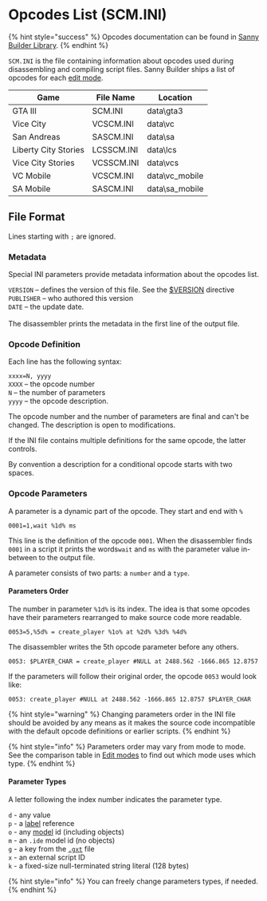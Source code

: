 # Opcodes List (SCM.INI)

{% hint style="success" %}
Opcodes documentation can be found in [Sanny Builder Library](https://library.sannybuilder.com/).
{% endhint %}

`SCM.INI` is the file containing information about opcodes used during disassembling and compiling script files. Sanny Builder ships a list of opcodes for each [edit mode](./#opcodes).

| Game                 | File Name  | Location        |
| -------------------- | ---------- | --------------- |
| GTA III              | SCM.INI    | data\gta3       |
| Vice City            | VCSCM.INI  | data\vc         |
| San Andreas          | SASCM.INI  | data\sa         |
| Liberty City Stories | LCSSCM.INI | data\lcs        |
| Vice City Stories    | VCSSCM.INI | data\vcs        |
| VC Mobile            | VCSCM.INI  | data\vc\_mobile |
| SA Mobile            | SASCM.INI  | data\sa\_mobile |

## File Format

Lines starting with `;` are ignored.

### Metadata

Special INI parameters provide metadata information about the opcodes list.

`VERSION` – defines the version of this file. See the [$VERSION](../coding/directives.md#usdversion) directive\
`PUBLISHER` – who authored this version \
`DATE` – the update date. \
\
The disassembler prints the metadata in the first line of the output file.

### Opcode Definition

Each line has the following syntax:

`xxxx=N, yyyy` \
`XXXX` – the opcode number\
`N` – the number of parameters\
`yyyy` – the opcode description.

The opcode number and the number of parameters are final and can't be changed. The description is open to modifications.

If the INI file contains multiple definitions for the same opcode, the latter controls.

By convention a description for a conditional opcode starts with two spaces.

### Opcode Parameters

A parameter is a dynamic part of the opcode. They start and end with `%`&#x20;

```
0001=1,wait %1d% ms
```

This line is the definition of the opcode `0001`. When the disassembler finds `0001` in a script it prints the words`wait` and `ms` with the parameter value in-between to the output file.

A parameter consists of two parts: a `number` and a `type`.

#### Parameters Order

The number in parameter `%1d%` is its index. The idea is that some opcodes have their parameters rearranged to make source code more readable.

```
0053=5,%5d% = create_player %1o% at %2d% %3d% %4d%
```

The disassembler writes the 5th opcode parameter before any others.&#x20;

```
0053: $PLAYER_CHAR = сreate_player #NULL at 2488.562 -1666.865 12.8757 
```

If the parameters will follow their original order, the opcode `0053` would look like:

```
0053: сreate_player #NULL at 2488.562 -1666.865 12.8757 $PLAYER_CHAR
```

{% hint style="warning" %}
Changing parameters order in the INI file should be avoided by any means as it makes the source code incompatible with the default opcode definitions or earlier scripts.
{% endhint %}

{% hint style="info" %}
Parameters order may vary from mode to mode. See the comparison table in [Edit modes](./#available-modes) to find out which mode uses which type.
{% endhint %}

#### Parameter Types

A letter following the index number indicates the parameter type.

`d` - any value\
`p` - a [label](../coding/data-types.md#labels) reference\
`o` - any [model](../coding/data-types.md#model-names) id (including objects)\
`m` - an `.ide` model id (no objects)\
`g` - a key from the [`.gxt`](./#text) file\
`x` - an external script ID\
`k` - a fixed-size null-terminated string literal (128 bytes)

{% hint style="info" %}
You can freely change parameters types, if needed.
{% endhint %}
